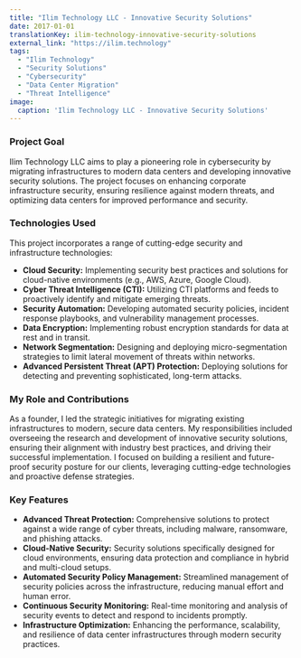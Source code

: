 ```yaml
---
title: "Ilim Technology LLC - Innovative Security Solutions"
date: 2017-01-01
translationKey: ilim-technology-innovative-security-solutions
external_link: "https://ilim.technology"
tags:
  - "Ilim Technology"
  - "Security Solutions"
  - "Cybersecurity"
  - "Data Center Migration"
  - "Threat Intelligence"
image:
  caption: 'Ilim Technology LLC - Innovative Security Solutions'
---
```


### Project Goal
Ilim Technology LLC aims to play a pioneering role in cybersecurity by migrating infrastructures to modern data centers and developing innovative security solutions. The project focuses on enhancing corporate infrastructure security, ensuring resilience against modern threats, and optimizing data centers for improved performance and security.

### Technologies Used
This project incorporates a range of cutting-edge security and infrastructure technologies:
- **Cloud Security:** Implementing security best practices and solutions for cloud-native environments (e.g., AWS, Azure, Google Cloud).
- **Cyber Threat Intelligence (CTI):** Utilizing CTI platforms and feeds to proactively identify and mitigate emerging threats.
- **Security Automation:** Developing automated security policies, incident response playbooks, and vulnerability management processes.
- **Data Encryption:** Implementing robust encryption standards for data at rest and in transit.
- **Network Segmentation:** Designing and deploying micro-segmentation strategies to limit lateral movement of threats within networks.
- **Advanced Persistent Threat (APT) Protection:** Deploying solutions for detecting and preventing sophisticated, long-term attacks.

### My Role and Contributions
As a founder, I led the strategic initiatives for migrating existing infrastructures to modern, secure data centers. My responsibilities included overseeing the research and development of innovative security solutions, ensuring their alignment with industry best practices, and driving their successful implementation. I focused on building a resilient and future-proof security posture for our clients, leveraging cutting-edge technologies and proactive defense strategies.

### Key Features
- **Advanced Threat Protection:** Comprehensive solutions to protect against a wide range of cyber threats, including malware, ransomware, and phishing attacks.
- **Cloud-Native Security:** Security solutions specifically designed for cloud environments, ensuring data protection and compliance in hybrid and multi-cloud setups.
- **Automated Security Policy Management:** Streamlined management of security policies across the infrastructure, reducing manual effort and human error.
- **Continuous Security Monitoring:** Real-time monitoring and analysis of security events to detect and respond to incidents promptly.
- **Infrastructure Optimization:** Enhancing the performance, scalability, and resilience of data center infrastructures through modern security practices.

